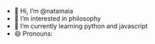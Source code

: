 - 👋 Hi, I’m @natamaia
- 👀 I’m interested in philosophy
- 🌱 I’m currently learning python and javascript
- 😄 Pronouns: 

<!---
natamaia/natamaia is a ✨ special ✨ repository because its `README.md` (this file) appears on your GitHub profile.
You can click the Preview link to take a look at your changes.
--->

